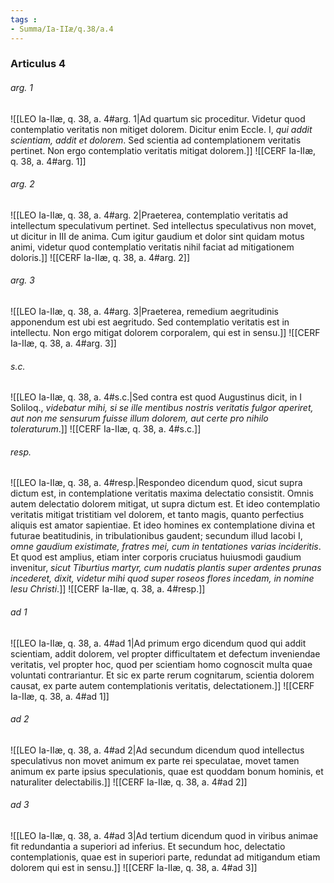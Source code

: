 ```yaml
---
tags : 
- Summa/Ia-IIæ/q.38/a.4
---
```


### Articulus 4

###### arg. 1
![[LEO Ia-IIæ, q. 38, a. 4#arg. 1|Ad quartum sic proceditur. Videtur quod contemplatio veritatis non mitiget dolorem. Dicitur enim Eccle. I, *qui addit scientiam, addit et dolorem*. Sed scientia ad contemplationem veritatis pertinet. Non ergo contemplatio veritatis mitigat dolorem.]]
![[CERF Ia-IIæ, q. 38, a. 4#arg. 1]]

###### arg. 2
![[LEO Ia-IIæ, q. 38, a. 4#arg. 2|Praeterea, contemplatio veritatis ad intellectum speculativum pertinet. Sed intellectus speculativus non movet, ut dicitur in III de anima. Cum igitur gaudium et dolor sint quidam motus animi, videtur quod contemplatio veritatis nihil faciat ad mitigationem doloris.]]
![[CERF Ia-IIæ, q. 38, a. 4#arg. 2]]

###### arg. 3
![[LEO Ia-IIæ, q. 38, a. 4#arg. 3|Praeterea, remedium aegritudinis apponendum est ubi est aegritudo. Sed contemplatio veritatis est in intellectu. Non ergo mitigat dolorem corporalem, qui est in sensu.]]
![[CERF Ia-IIæ, q. 38, a. 4#arg. 3]]

###### s.c.
![[LEO Ia-IIæ, q. 38, a. 4#s.c.|Sed contra est quod Augustinus dicit, in I Soliloq., *videbatur mihi, si se ille mentibus nostris veritatis fulgor aperiret, aut non me sensurum fuisse illum dolorem, aut certe pro nihilo toleraturum*.]]
![[CERF Ia-IIæ, q. 38, a. 4#s.c.]]

###### resp.
![[LEO Ia-IIæ, q. 38, a. 4#resp.|Respondeo dicendum quod, sicut supra dictum est, in contemplatione veritatis maxima delectatio consistit. Omnis autem delectatio dolorem mitigat, ut supra dictum est. Et ideo contemplatio veritatis mitigat tristitiam vel dolorem, et tanto magis, quanto perfectius aliquis est amator sapientiae. Et ideo homines ex contemplatione divina et futurae beatitudinis, in tribulationibus gaudent; secundum illud Iacobi I, *omne gaudium existimate, fratres mei, cum in tentationes varias incideritis*. Et quod est amplius, etiam inter corporis cruciatus huiusmodi gaudium invenitur, *sicut Tiburtius martyr, cum nudatis plantis super ardentes prunas incederet, dixit, videtur mihi quod super roseos flores incedam, in nomine Iesu Christi*.]]
![[CERF Ia-IIæ, q. 38, a. 4#resp.]]

###### ad 1
![[LEO Ia-IIæ, q. 38, a. 4#ad 1|Ad primum ergo dicendum quod qui addit scientiam, addit dolorem, vel propter difficultatem et defectum inveniendae veritatis, vel propter hoc, quod per scientiam homo cognoscit multa quae voluntati contrariantur. Et sic ex parte rerum cognitarum, scientia dolorem causat, ex parte autem contemplationis veritatis, delectationem.]]
![[CERF Ia-IIæ, q. 38, a. 4#ad 1]]

###### ad 2
![[LEO Ia-IIæ, q. 38, a. 4#ad 2|Ad secundum dicendum quod intellectus speculativus non movet animum ex parte rei speculatae, movet tamen animum ex parte ipsius speculationis, quae est quoddam bonum hominis, et naturaliter delectabilis.]]
![[CERF Ia-IIæ, q. 38, a. 4#ad 2]]

###### ad 3
![[LEO Ia-IIæ, q. 38, a. 4#ad 3|Ad tertium dicendum quod in viribus animae fit redundantia a superiori ad inferius. Et secundum hoc, delectatio contemplationis, quae est in superiori parte, redundat ad mitigandum etiam dolorem qui est in sensu.]]
![[CERF Ia-IIæ, q. 38, a. 4#ad 3]]

